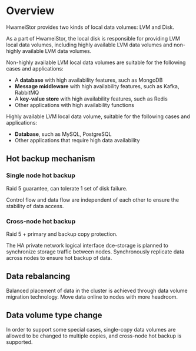# Overview

HwameiStor provides two kinds of local data volumes: LVM and Disk.

As a part of HwameiStor, the local disk is responsible for providing LVM local data volumes, including highly available LVM data volumes and non-highly available LVM data volumes.

Non-highly available LVM local data volumes are suitable for the following cases and applications:

- A **database** with high availability features, such as MongoDB
- **Message middleware** with high availability features, such as Kafka, RabbitMQ
- A **key-value store** with high availability features, such as Redis
- Other applications with high availability functions

Highly available LVM local data volume, suitable for the following cases and applications:

- **Database**, such as MySQL, PostgreSQL
- Other applications that require high data availability

## Hot backup mechanism

### Single node hot backup

Raid 5 guarantee, can tolerate 1 set of disk failure.

Control flow and data flow are independent of each other to ensure the stability of data access.



### Cross-node hot backup

Raid 5 + primary and backup copy protection.

The HA private network logical interface dce-storage is planned to synchronize storage traffic between nodes. Synchronously replicate data across nodes to ensure hot backup of data.



## Data rebalancing

Balanced placement of data in the cluster is achieved through data volume migration technology. Move data online to nodes with more headroom.



## Data volume type change

In order to support some special cases, single-copy data volumes are allowed to be changed to multiple copies, and cross-node hot backup is supported.

